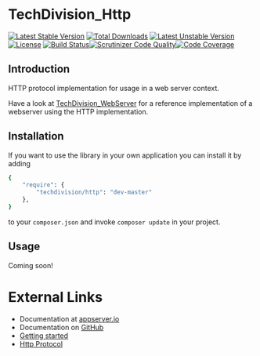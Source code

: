 # TechDivision_Http

[![Latest Stable Version](https://poser.pugx.org/techdivision/http/v/stable.png)](https://packagist.org/packages/techdivision/http) [![Total Downloads](https://poser.pugx.org/techdivision/http/downloads.png)](https://packagist.org/packages/techdivision/http) [![Latest Unstable Version](https://poser.pugx.org/techdivision/http/v/unstable.png)](https://packagist.org/packages/techdivision/http) [![License](https://poser.pugx.org/techdivision/http/license.png)](https://packagist.org/packages/techdivision/http) [![Build Status](https://travis-ci.org/techdivision/TechDivision_Http.png)](https://travis-ci.org/techdivision/TechDivision_Http)[![Scrutinizer Code Quality](https://scrutinizer-ci.com/g/techdivision/TechDivision_Http/badges/quality-score.png?b=master)](https://scrutinizer-ci.com/g/techdivision/TechDivision_Http/?branch=master)[![Code Coverage](https://scrutinizer-ci.com/g/techdivision/TechDivision_Http/badges/coverage.png?b=master)](https://scrutinizer-ci.com/g/techdivision/TechDivision_Http/?branch=master)

## Introduction

HTTP protocol implementation for usage in a web server context.

Have a look at [TechDivision_WebServer](<https://github.com/techdivision/TechDivision_WebServer>) for a reference implementation of a webserver using the HTTP implementation.

## Installation

If you want to use the library in your own application you can install it by adding

```sh
{
    "require": {
        "techdivision/http": "dev-master"
    },
}
```

to your ```composer.json``` and invoke ```composer update``` in your project.

## Usage

Coming soon!

# External Links

* Documentation at [appserver.io](http://docs.appserver.io)
* Documentation on [GitHub](https://github.com/techdivision/TechDivision_AppserverDocumentation)
* [Getting started](https://github.com/techdivision/TechDivision_AppserverDocumentation/tree/master/docs/getting-started)
* [Http Protocol](https://github.com/techdivision/TechDivision_AppserverDocumentation/blob/master/docs/components/protocols/http.md)